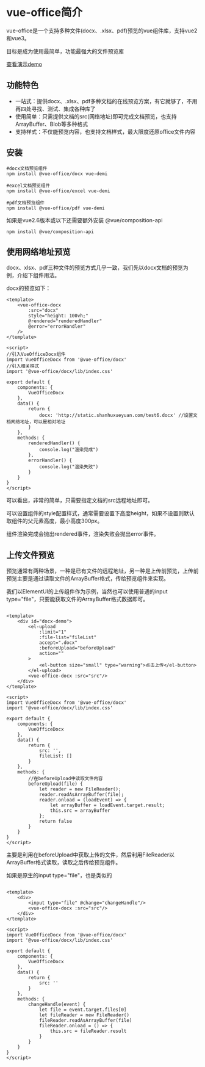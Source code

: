 # vue-office简介

vue-office是一个支持多种文件(docx、.xlsx、pdf)预览的vue组件库，支持vue2和vue3。

目标是成为使用最简单，功能最强大的文件预览库

[查看演示demo](https://501351981.github.io/vue-office/examples/dist/)

## 功能特色
- 一站式：提供docx、.xlsx、pdf多种文档的在线预览方案，有它就够了，不用再四处寻找、测试、集成各种库了
- 使用简单：只需提供文档的src(网络地址)即可完成文档预览，也支持ArrayBuffer、Blob等多种格式
- 支持样式：不仅能预览内容，也支持文档样式，最大限度还原office文件内容


## 安装
```shell
#docx文档预览组件
npm install @vue-office/docx vue-demi

#excel文档预览组件
npm install @vue-office/excel vue-demi

#pdf文档预览组件
npm install @vue-office/pdf vue-demi
```
如果是vue2.6版本或以下还需要额外安装 @vue/composition-api
```shell
npm install @vue/composition-api
```


## 使用网络地址预览

docx、xlsx、pdf三种文件的预览方式几乎一致，我们先以docx文档的预览为例，介绍下组件用法。

docx的预览如下：
```vue
<template>
    <vue-office-docx
        :src="docx"
        style="height: 100vh;"
        @rendered="renderedHandler"
        @error="errorHandler"
    />
</template>

<script>
//引入VueOfficeDocx组件
import VueOfficeDocx from '@vue-office/docx'
//引入相关样式
import '@vue-office/docx/lib/index.css'

export default {
    components: {
        VueOfficeDocx
    },
    data() {
        return {
            docx: 'http://static.shanhuxueyuan.com/test6.docx' //设置文档网络地址，可以是相对地址
        }
    },
    methods: {
        renderedHandler() {
            console.log("渲染完成")
        },
        errorHandler() {
            console.log("渲染失败")
        }
    }
}
</script>
```
可以看出，非常的简单，只需要指定文档的src远程地址即可。

可以设置组件的style配置样式，通常需要设置下高度height，如果不设置则默认取组件的父元素高度，最小高度300px。

组件渲染完成会抛出rendered事件，渲染失败会抛出error事件。


## 上传文件预览

预览通常有两种场景，一种是已有文件的远程地址，另一种是上传前预览，上传前预览主要是通过读取文件的ArrayBuffer格式，传给预览组件来实现。

我们以ElementUI的上传组件作为示例，当然也可以使用普通的input type="file"，只要能获取文件的ArrayBuffer格式数据即可。
```vue

<template>
    <div id="docx-demo">
        <el-upload
            :limit="1"
            :file-list="fileList"
            accept=".docx"
            :beforeUpload="beforeUpload"
            action=""
        >
            <el-button size="small" type="warning">点击上传</el-button>
        </el-upload>
        <vue-office-docx :src="src"/>
    </div>
</template>

<script>
import VueOfficeDocx from '@vue-office/docx'
import '@vue-office/docx/lib/index.css'

export default {
    components: {
        VueOfficeDocx
    },
    data() {
        return {
            src: '',
            fileList: []
        }
    },
    methods: {
        //在beforeUpload中读取文件内容
        beforeUpload(file) {
            let reader = new FileReader();
            reader.readAsArrayBuffer(file);
            reader.onload = (loadEvent) => {
                let arrayBuffer = loadEvent.target.result;
                this.src = arrayBuffer
            };
            return false
        }
    }
}
</script>
```
主要是利用在beforeUpload中获取上传的文件，然后利用FileReader以ArrayBuffer格式读取，读取之后传给预览组件。

如果是原生的input type="file"，也是类似的
```vue

<template>
    <div>
        <input type="file" @change="changeHandle"/>
        <vue-office-docx :src="src"/>
    </div>
</template>

<script>
import VueOfficeDocx from '@vue-office/docx'
import '@vue-office/docx/lib/index.css'

export default {
    components: {
        VueOfficeDocx
    },
    data() {
        return {
            src: ''
        }
    },
    methods: {
        changeHandle(event) {
            let file = event.target.files[0]
            let fileReader = new FileReader()
            fileReader.readAsArrayBuffer(file)
            fileReader.onload = () => {
                this.src = fileReader.result
            }
        }
    }
}
</script>
```

